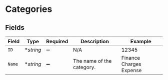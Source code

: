# Categories


## Fields

| Field                     | Type                      | Required                  | Description               | Example                   |
| ------------------------- | ------------------------- | ------------------------- | ------------------------- | ------------------------- |
| `ID`                      | **string*                 | :heavy_minus_sign:        | N/A                       | 12345                     |
| `Name`                    | **string*                 | :heavy_minus_sign:        | The name of the category. | Finance Charges Expense   |